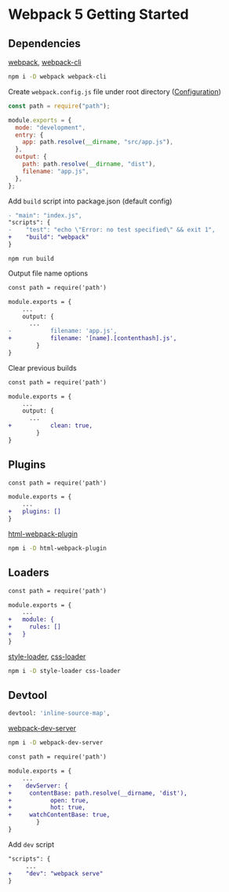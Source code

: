 # Webpack 5 Getting Started

## Dependencies

[webpack](https://www.npmjs.com/package/webpack), [webpack-cli](https://www.npmjs.com/package/webpack-cli)

```bash
npm i -D webpack webpack-cli
```

Create `webpack.config.js` file under root directory ([Configuration](https://webpack.js.org/configuration/))

```js
const path = require("path");

module.exports = {
  mode: "development",
  entry: {
    app: path.resolve(__dirname, "src/app.js"),
  },
  output: {
    path: path.resolve(__dirname, "dist"),
    filename: "app.js",
  },
};
```

Add `build` script into package.json (default config)

```diff
- "main": "index.js",
"scripts": {
-    "test": "echo \"Error: no test specified\" && exit 1",
+    "build": "webpack"
}
```

`npm run build`

Output file name options

```diff
const path = require('path')

module.exports = {
    ...
    output: {
      ...
-			filename: 'app.js',
+			filename: '[name].[contenthash].js',
		}
}
```

Clear previous builds

```diff
const path = require('path')

module.exports = {
    ...
    output: {
      ...
+			clean: true,
		}
}
```

## Plugins

```diff
const path = require('path')

module.exports = {
    ...
+   plugins: []
}
```

[html-webpack-plugin](https://www.npmjs.com/package/html-webpack-plugin)

```bash
npm i -D html-webpack-plugin
```

## Loaders

```diff
const path = require('path')

module.exports = {
    ...
+   module: {
+     rules: []
+   }
}
```

[style-loader](https://www.npmjs.com/package/style-loader), [css-loader](https://www.npmjs.com/package/css-loader)

```bash
npm i -D style-loader css-loader
```

## Devtool

```bash
devtool: 'inline-source-map',
```

[webpack-dev-server](https://www.npmjs.com/package/webpack-dev-server)

```bash
npm i -D webpack-dev-server
```

```diff
const path = require('path')

module.exports = {
    ...
+    devServer: {
+     contentBase: path.resolve(__dirname, 'dist'),
+			open: true,
+			hot: true,
+     watchContentBase: true,
		}
}
```

Add `dev` script

```diff
"scripts": {
     ...
+    "dev": "webpack serve"
}
```
